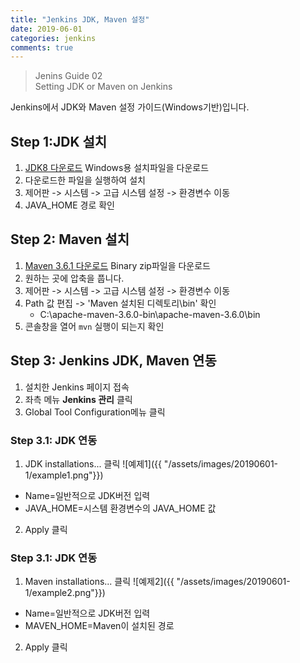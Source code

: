 ---title: "Jenkins JDK, Maven 설정"date: 2019-06-01categories: jenkinscomments: true--->Jenins Guide 02   Setting JDK or Maven on JenkinsJenkins에서 JDK와 Maven 설정 가이드(Windows기반)입니다.## Step 1:JDK 설치1. [JDK8 다운로드](https://www.oracle.com/technetwork/java/javase/downloads/jdk8-downloads-2133151.html) Windows용 설치파일을 다운로드2. 다운로드한 파일을 실행하여 설치3. 제어판 -> 시스템 -> 고급 시스템 설정 -> 환경변수 이동4. JAVA_HOME 경로 확인## Step 2: Maven 설치1. [Maven 3.6.1 다운로드](https://maven.apache.org/download.cgi) Binary zip파일을 다운로드2. 원하는 곳에 압축을 풉니다.3. 제어판 -> 시스템 -> 고급 시스템 설정 -> 환경변수 이동4. Path 값 편집 -> 'Maven 설치된 디렉토리\bin' 확인    - C:\apache-maven-3.6.0-bin\apache-maven-3.6.0\bin5. 콘솔창을 열어 ```mvn``` 실행이 되는지 확인## Step 3: Jenkins JDK, Maven 연동1. 설치한 Jenkins 페이지 접속2. 좌측 메뉴 **Jenkins 관리** 클릭3. Global Tool Configuration메뉴 클릭### Step 3.1: JDK 연동1. JDK installations... 클릭![예제1]({{ "/assets/images/20190601-1/example1.png"}})- Name=일반적으로 JDK버전 입력- JAVA_HOME=시스템 환경변수의 JAVA_HOME 값2. Apply 클릭### Step 3.1: JDK 연동1. Maven installations... 클릭![예제2]({{ "/assets/images/20190601-1/example2.png"}})- Name=일반적으로 JDK버전 입력- MAVEN_HOME=Maven이 설치된 경로2. Apply 클릭